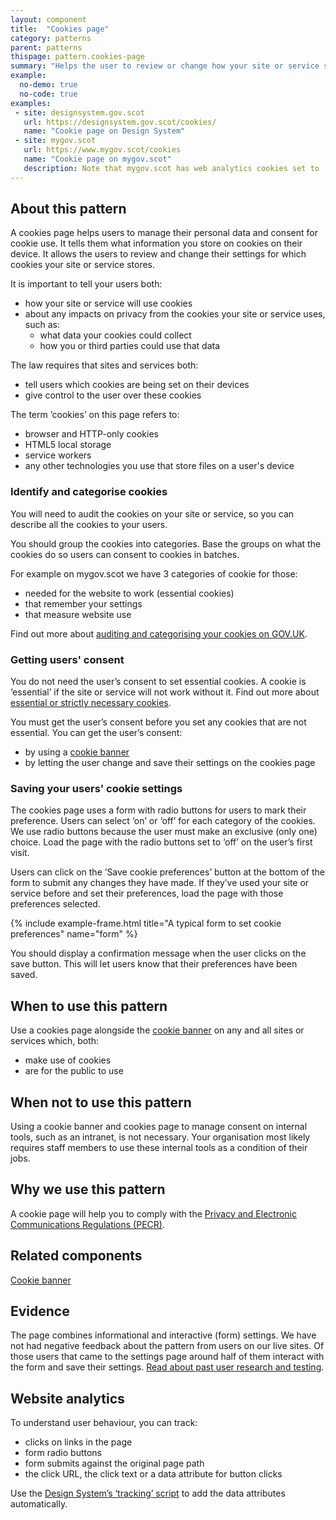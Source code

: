 ```yaml
---
layout: component
title:  "Cookies page"
category: patterns
parent: patterns
thispage: pattern.cookies-page
summary: "Helps the user to review or change how your site or service stores data on their device. By law your users must be able to give or refuse consent to cookie use."
example:
  no-demo: true
  no-code: true
examples:
 - site: designsystem.gov.scot
   url: https://designsystem.gov.scot/cookies/
   name: "Cookie page on Design System"
 - site: mygov.scot
   url: https://www.mygov.scot/cookies
   name: "Cookie page on mygov.scot"
   description: Note that mygov.scot has web analytics cookies set to ‘on’. Our analytics cookies anonymise all data, so we made an exception not to default to ‘off’. 
---
```


## About this pattern

A cookies page helps users to manage their personal data and consent for cookie use. It tells them what information you store on cookies on their device. It allows the users to review and change their settings for which cookies your site or service stores.

It is important to tell your users both:

- how your site or service will use cookies 
- about any impacts on privacy from the cookies your site or service uses, such as: 
  - what data your cookies could collect 
  - how you or third parties could use that data

The law requires that sites and services both:

- tell users which cookies are being set on their devices
- give control to the user over these cookies

<div class="ds_callout">
    <div class="ds_callout__content">
        <p>The term ’cookies’ on this page refers to:</p>
        <ul>
            <li>browser and HTTP-only cookies</li>
            <li>HTML5 local storage</li>
            <li>service workers</li>
            <li>any other technologies you use that store files on a user's device</li>
        </ul>
    </div>
</div>

### Identify and categorise cookies

You will need to audit the cookies on your site or service, so you can describe all the cookies to your users. 

You should group the cookies into categories. Base the groups on what the cookies do so users can consent to cookies in batches. 

For example on mygov.scot we have 3 categories of cookie for those:

- needed for the website to work (essential cookies)
- that remember your settings
- that measure website use

Find out more about [auditing and categorising your cookies on GOV.UK](https://design-system.service.gov.uk/patterns/cookies-page/#auditing-and-categorising-your-cookies).

### Getting users' consent 

You do not need the user’s consent to set essential cookies. A cookie is ‘essential’ if the site or service will not work without it. Find out more about [essential or strictly necessary cookies](https://ico.org.uk/for-organisations/guide-to-pecr/guidance-on-the-use-of-cookies-and-similar-technologies/what-are-the-rules-on-cookies-and-similar-technologies/#rules9).

You must get the user’s consent before you set any cookies that are not essential. You can get the user’s consent:

- by using a [cookie banner](/components/cookie-banner/)
- by letting the user change and save their settings on the cookies page

### Saving your users' cookie settings

The cookies page uses a form with radio buttons for users to mark their preference. Users can select ‘on’ or ‘off’ for each category of the cookies. We use radio buttons because the user must make an exclusive (only one) choice. Load the page with the radio buttons set to ‘off’ on the user’s first visit. 

Users can click on the ’Save cookie preferences’ button at the bottom of the form to submit any changes they have made. If they’ve used your site or service before and set their preferences, load the page with those preferences selected.

{% include example-frame.html title="A typical form to set cookie preferences" name="form" %}

You should display a confirmation message when the user clicks on the save button. This will let users know that their preferences have been saved.

## When to use this pattern

Use a cookies page alongside the [cookie banner](/components/cookie-banner/) on any and all sites or services which, both:

- make use of cookies
- are for the public to use

## When not to use this pattern

Using a cookie banner and cookies page to manage consent on internal tools, such as an intranet, is not necessary. Your organisation most likely requires staff members to use these internal tools as a condition of their jobs.

## Why we use this pattern

A cookie page will help you to comply with the [Privacy and Electronic Communications Regulations (PECR)](https://ico.org.uk/for-organisations/guide-to-pecr/what-are-pecr/). 

## Related components

[Cookie banner](/components/cookie-banner/) 

## Evidence

The page combines informational and interactive (form) settings. We have not had negative feedback about the pattern from users on our live sites. Of those users that came to the settings page around half of them interact with the form and save their settings. [Read about past user research and testing](/components/cookie-banner/#evidence). 

## Website analytics

To understand user behaviour, you can track:

- clicks on links in the page 
- form radio buttons 
- form submits against the original page path 
- the click URL, the click text or a data attribute for button clicks 

Use the [Design System’s ‘tracking’ script](/get-started/tracking/) to add the data attributes automatically.  
